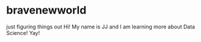 # bravenewworld
just figuring things out
Hi! My name is JJ and I am learning more about Data Science!
Yay!
